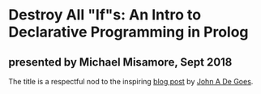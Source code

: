# Destroy All "If"s: An Intro to Declarative Programming in Prolog
## presented by Michael Misamore, Sept 2018

The title is a respectful nod to the inspiring [blog post](http://degoes.net/articles/destroy-all-ifs) by [John A De
Goes](http://degoes.net/).

